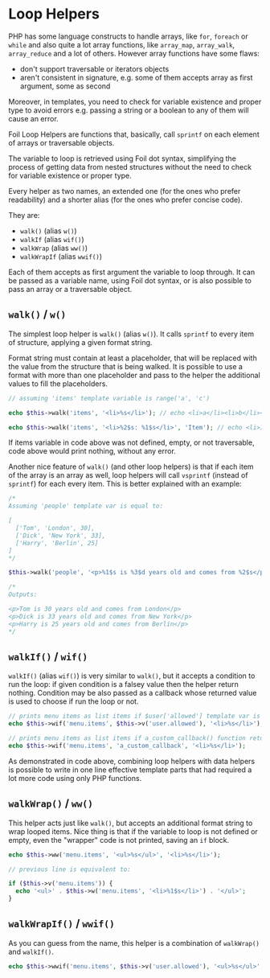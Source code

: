 <!--
currentMenu: "loophelpers"
currentSection: "Blocks & Helpers"
title: "Loop Helpers"
-->

# Loop Helpers

PHP has some language constructs to handle arrays, like `for`, `foreach` or `while` and also quite a lot array functions, like `array_map`, `array_walk`, `array_reduce` and a lot of others.
However array functions have some flaws:
- don't support traversable or iterators objects
- aren't consistent in signature, e.g. some of them accepts array as first argument, some as second

Moreover, in templates, you need to check for variable existence and proper type to avoid errors e.g. passing a string or a boolean to any of them will cause an error.

Foil Loop Helpers are functions that, basically, call `sprintf` on each element of arrays or traversable objects.

The variable to loop is retrieved using Foil dot syntax, simplifying the process of getting data from nested structures without the need to check for variable existence or proper type.

Every helper as two names, an extended one (for the ones who prefer readability) and a shorter alias (for the ones who prefer concise code).

They are:

- `walk()` (alias `w()`)
- `walkIf` (alias `wif()`)
- `walkWrap` (alias `ww()`)
- `walkWrapIf` (alias `wwif()`)

Each of them accepts as first argument the variable to loop through.
It can be passed as a variable name, using Foil dot syntax, or is also possible to pass an array or a traversable object.

## `walk()` / `w()`

The simplest loop helper is `walk()` (alias `w()`). It calls `sprintf` to every item of structure, applying a given format string.

Format string must contain at least a placeholder, that will be replaced with the value from the structure that is being walked.
It is possible to use a format with more than one placeholder and pass to the helper the additional values to fill the placeholders.

```php
// assuming 'items' template variable is range('a', 'c')

echo $this->walk('items', '<li>%s</li>'); // echo <li>a</li><li>b</li><li>c</li>

echo $this->walk('items', '<li>%2$s: %1$s</li>', 'Item'); // echo <li>Item: a</li><li>Item: b</li><li>Item: c</li>
```

If items variable in code above was not defined, empty, or not traversable, code above would print nothing, without any error.

Another nice feature of `walk()` (and other loop helpers) is that if each item of the array is an array as well, loop helpers will call `vsprintf` (instead of `sprintf`) for each every item. This is better explained with an example:

```php
/*
Assuming 'people' template var is equal to:

[
  ['Tom', 'London', 30],
  ['Dick', 'New York', 33],
  ['Harry', 'Berlin', 25]
]
*/

$this->walk('people', '<p>%1$s is %3$d years old and comes from %2$s</p>');

/*
Outputs:

<p>Tom is 30 years old and comes from London</p>
<p>Dick is 33 years old and comes from New York</p>
<p>Harry is 25 years old and comes from Berlin</p>
*/
```

## `walkIf()` / `wif()`

`walkIf()` (alias `wif()`) is very similar to `walk()`, but it accepts a condition to run the loop: if given condition is a falsey value
then the helper return nothing. Condition may be also passed as a callback whose returned value is used to choose if run the loop or not.

```php
// prints menu items as list items if $user['allowed'] template var is true
echo $this->wif('menu.items', $this->v('user.allowed'), '<li>%s</li>');

// prints menu items as list items if a_custom_callback() function returns true
echo $this->wif('menu.items', 'a_custom_callback', '<li>%s</li>');
```

As demonstrated in code above, combining loop helpers with data helpers is possible to write in one line effective template parts that had required
a lot more code using only PHP functions.

## `walkWrap()` / `ww()`

This helper acts just like `walk()`, but accepts an additional format string to wrap looped items.
Nice thing is that if the variable to loop is not defined or empty, even the "wrapper" code is not printed, saving an `if` block.

```php
echo $this->ww('menu.items', '<ul>%s</ul>', '<li>%s</li>');

// previous line is equivalent to:

if ($this->v('menu.items')) {
  echo '<ul>' . $this->w('menu.items', '<li>%1$s</li>') . '</ul>';
}
```


## `walkWrapIf()` / `wwif()`

As you can guess from the name, this helper is a combination of `walkWrap()` and `walkIf()`.

```php
echo $this->wwif('menu.items', $this->v('user.allowed'), '<ul>%s</ul>', '<li>%s</li>');
```
